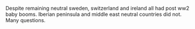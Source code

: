 Despite remaining neutral sweden, switzerland and ireland all had post ww2 baby booms. Iberian peninsula and middle east neutral countries did not. Many questions.

